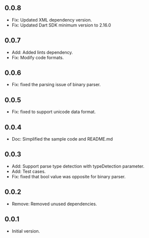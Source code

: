 ## 0.0.8

- Fix: Updated XML dependency version.
- Fix: Updated Dart SDK minimum version to 2.16.0

## 0.0.7

- Add: Added lints dependency.
- Fix: Modify code formats.

## 0.0.6

- Fix: fixed the parsing issue of binary parser.

## 0.0.5

- Fix: fixed to support unicode data format.

## 0.0.4

- Doc: Simplified the sample code and README.md

## 0.0.3

- Add: Support parse type detection with typeDetection parameter.
- Add: Test cases.
- Fix: fixed that bool value was opposite for binary parser.

## 0.0.2

- Remove: Removed unused dependencies.

## 0.0.1

- Initial version.
